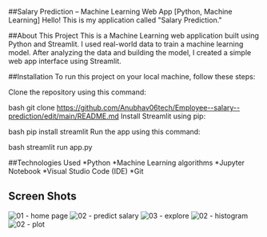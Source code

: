 ##Salary Prediction – Machine Learning Web App [Python, Machine Learning]
Hello! This is my application called "Salary Prediction."

##About This Project
This is a Machine Learning web application built using Python and Streamlit.
I used real-world data to train a machine learning model. After analyzing the data and building the model, I created a simple web app interface using Streamlit.

##Installation
To run this project on your local machine, follow these steps:

Clone the repository using this command:

bash
git clone https://github.com/Anubhav06tech/Employee--salary--prediction/edit/main/README.md
Install Streamlit using pip:

bash
pip install streamlit
Run the app using this command:

bash
streamlit run app.py

##Technologies Used
*Python
*Machine Learning algorithms
*Jupyter Notebook
*Visual Studio Code (IDE)
*Git

## Screen Shots
![01 - home page](https://github.com/benjdiasaad/WebApp-ML-salaryprediction/blob/main/screenshots/1.png)
![02 - predict salary](https://github.com/benjdiasaad/WebApp-ML-salaryprediction/blob/main/screenshots/2.png)
![03 - explore](https://github.com/benjdiasaad/WebApp-ML-salaryprediction/blob/main/screenshots/3.png)
![02 - histogram](https://github.com/benjdiasaad/WebApp-ML-salaryprediction/blob/main/screenshots/4.png)
![02 - plot](https://github.com/benjdiasaad/WebApp-ML-salaryprediction/blob/main/screenshots/5.png)

